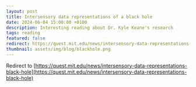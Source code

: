 ```yaml
---
layout: post
title: Intersensory data representations of a black hole
date: 2024-06-04 15:00:00 +0100
description: Interesting reading about Dr. Kyle Keane's research
tags: reading
featured: false
redirect: https://quest.mit.edu/news/intersensory-data-representations-black-hole
thumbnail: assets/img/blog/blackhole.png
---
```


Redirect to [https://quest.mit.edu/news/intersensory-data-representations-black-hole](https://quest.mit.edu/news/intersensory-data-representations-black-hole)
